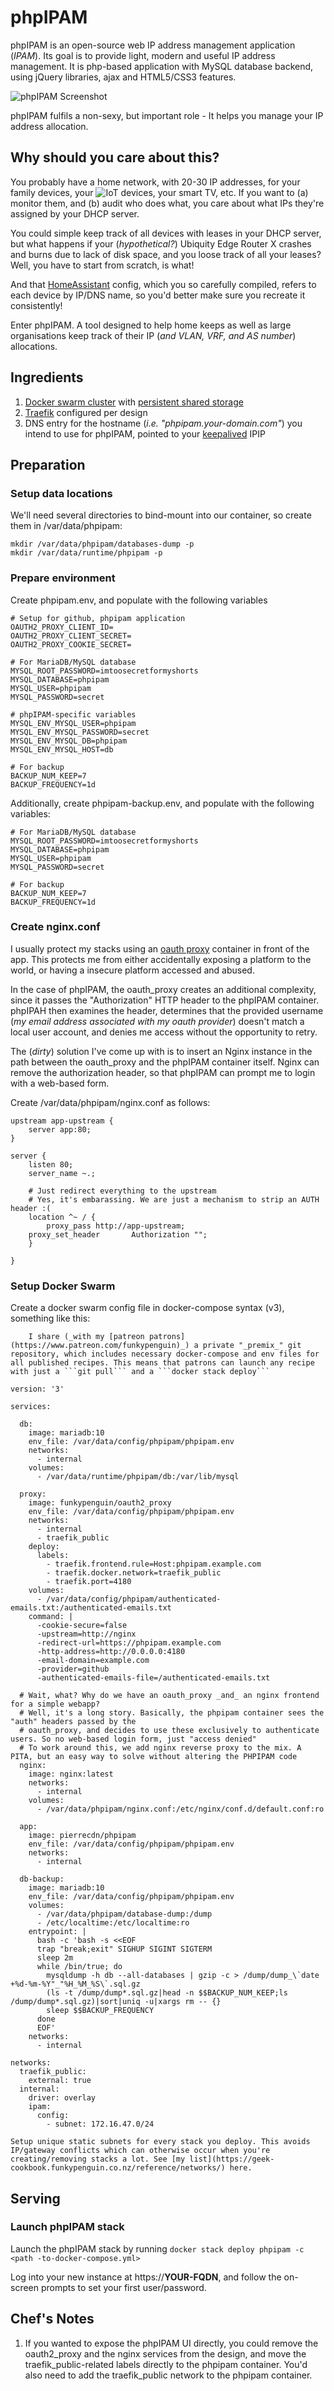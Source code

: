 # phpIPAM

phpIPAM is an open-source web IP address management application (_IPAM_). Its goal is to provide light, modern and useful IP address management. It is php-based application with MySQL database backend, using jQuery libraries, ajax and HTML5/CSS3 features.

![phpIPAM Screenshot](../images/phpipam.png)

phpIPAM fulfils a non-sexy, but important role - It helps you manage your IP address allocation.

## Why should you care about this?

You probably have a home network, with 20-30 IP addresses, for your family devices, your ![IoT devices](https://geek-cookbook.funkypenguin.co.nz/recipe/home-assistant), your smart TV, etc. If you want to (a) monitor them, and (b) audit who does what, you care about what IPs they're assigned by your DHCP server.

You could simple keep track of all devices with leases in your DHCP server, but what happens if your (_hypothetical?_) Ubiquity Edge Router X crashes and burns due to lack of disk space, and you loose track of all your leases? Well, you have to start from scratch, is what!

And that [HomeAssistant](https://geek-cookbook.funkypenguin.co.nz/recipes/homeassistant/) config, which you so carefully compiled, refers to each device by IP/DNS name, so you'd better make sure you recreate it consistently!

Enter phpIPAM. A tool designed to help home keeps as well as large organisations keep track of their IP (_and VLAN, VRF, and AS number_) allocations.

## Ingredients

1. [Docker swarm cluster](https://geek-cookbook.funkypenguin.co.nz/ha-docker-swarm/design/) with [persistent shared storage](https://geek-cookbook.funkypenguin.co.nz/ha-docker-swarm/shared-storage-ceph.md)
2. [Traefik](https://geek-cookbook.funkypenguin.co.nz/ha-docker-swarm/traefik_public) configured per design
3. DNS entry for the hostname (_i.e. "phpipam.your-domain.com"_) you intend to use for phpIPAM, pointed to your [keepalived](ha-docker-swarm/keepalived/) IPIP

## Preparation

### Setup data locations

We'll need several directories to bind-mount into our container, so create them in /var/data/phpipam:

```
mkdir /var/data/phpipam/databases-dump -p
mkdir /var/data/runtime/phpipam -p
```

### Prepare environment

Create phpipam.env, and populate with the following variables
```
# Setup for github, phpipam application
OAUTH2_PROXY_CLIENT_ID=
OAUTH2_PROXY_CLIENT_SECRET=
OAUTH2_PROXY_COOKIE_SECRET=

# For MariaDB/MySQL database
MYSQL_ROOT_PASSWORD=imtoosecretformyshorts
MYSQL_DATABASE=phpipam
MYSQL_USER=phpipam
MYSQL_PASSWORD=secret

# phpIPAM-specific variables
MYSQL_ENV_MYSQL_USER=phpipam
MYSQL_ENV_MYSQL_PASSWORD=secret
MYSQL_ENV_MYSQL_DB=phpipam
MYSQL_ENV_MYSQL_HOST=db

# For backup
BACKUP_NUM_KEEP=7
BACKUP_FREQUENCY=1d
```

Additionally, create phpipam-backup.env, and populate with the following variables:

```
# For MariaDB/MySQL database
MYSQL_ROOT_PASSWORD=imtoosecretformyshorts
MYSQL_DATABASE=phpipam
MYSQL_USER=phpipam
MYSQL_PASSWORD=secret

# For backup
BACKUP_NUM_KEEP=7
BACKUP_FREQUENCY=1d
```

### Create nginx.conf

I usually protect my stacks using an [oauth proxy](https://geek-cookbook.funkypenguin.co.nz/reference/oauth_proxy/) container in front of the app. This protects me from either accidentally exposing a platform to the world, or having a insecure platform accessed and abused.

In the case of phpIPAM, the oauth_proxy creates an additional complexity, since it passes the "Authorization" HTTP header to the phpIPAM container. phpIPAH then examines the header, determines that the provided username (_my email address associated with my oauth provider_) doesn't match a local user account, and denies me access without the opportunity to retry.

The (_dirty_) solution I've come up with is to insert an Nginx instance in the path between the oauth_proxy and the phpIPAM container itself. Nginx can remove the authorization header, so that phpIPAM can prompt me to login with a web-based form.

Create /var/data/phpipam/nginx.conf as follows:


```
upstream app-upstream {
    server app:80;
}

server {
    listen 80;
    server_name ~.;

    # Just redirect everything to the upstream
    # Yes, it's embarassing. We are just a mechanism to strip an AUTH header :(
    location ^~ / {
        proxy_pass http://app-upstream;
	proxy_set_header       Authorization "";
    }

}
```

### Setup Docker Swarm

Create a docker swarm config file in docker-compose syntax (v3), something like this:

        I share (_with my [patreon patrons](https://www.patreon.com/funkypenguin)_) a private "_premix_" git repository, which includes necessary docker-compose and env files for all published recipes. This means that patrons can launch any recipe with just a ```git pull``` and a ```docker stack deploy``` 


```
version: '3'

services:

  db:
    image: mariadb:10
    env_file: /var/data/config/phpipam/phpipam.env
    networks:
      - internal
    volumes:
      - /var/data/runtime/phpipam/db:/var/lib/mysql

  proxy:
    image: funkypenguin/oauth2_proxy
    env_file: /var/data/config/phpipam/phpipam.env
    networks:
      - internal
      - traefik_public
    deploy:
      labels:
        - traefik.frontend.rule=Host:phpipam.example.com
        - traefik.docker.network=traefik_public
        - traefik.port=4180
    volumes:
      - /var/data/config/phpipam/authenticated-emails.txt:/authenticated-emails.txt
    command: |
      -cookie-secure=false
      -upstream=http://nginx
      -redirect-url=https://phpipam.example.com
      -http-address=http://0.0.0.0:4180
      -email-domain=example.com
      -provider=github
      -authenticated-emails-file=/authenticated-emails.txt

  # Wait, what? Why do we have an oauth_proxy _and_ an nginx frontend for a simple webapp?
  # Well, it's a long story. Basically, the phpipam container sees the "auth" headers passed by the
  # oauth_proxy, and decides to use these exclusively to authenticate users. So no web-based login form, just "access denied"
  # To work around this, we add nginx reverse proxy to the mix. A PITA, but an easy way to solve without altering the PHPIPAM code
  nginx:
    image: nginx:latest
    networks:
      - internal
    volumes:
      - /var/data/phpipam/nginx.conf:/etc/nginx/conf.d/default.conf:ro

  app:
    image: pierrecdn/phpipam
    env_file: /var/data/config/phpipam/phpipam.env
    networks:
      - internal

  db-backup:
    image: mariadb:10
    env_file: /var/data/config/phpipam/phpipam.env
    volumes:
      - /var/data/phpipam/database-dump:/dump
      - /etc/localtime:/etc/localtime:ro
    entrypoint: |
      bash -c 'bash -s <<EOF
      trap "break;exit" SIGHUP SIGINT SIGTERM
      sleep 2m
      while /bin/true; do
        mysqldump -h db --all-databases | gzip -c > /dump/dump_\`date +%d-%m-%Y"_"%H_%M_%S\`.sql.gz
        (ls -t /dump/dump*.sql.gz|head -n $$BACKUP_NUM_KEEP;ls /dump/dump*.sql.gz)|sort|uniq -u|xargs rm -- {}
        sleep $$BACKUP_FREQUENCY
      done
      EOF'
    networks:
      - internal

networks:
  traefik_public:
    external: true
  internal:
    driver: overlay
    ipam:
      config:
        - subnet: 172.16.47.0/24
```

    Setup unique static subnets for every stack you deploy. This avoids IP/gateway conflicts which can otherwise occur when you're creating/removing stacks a lot. See [my list](https://geek-cookbook.funkypenguin.co.nz/reference/networks/) here.



## Serving

### Launch phpIPAM stack

Launch the phpIPAM stack by running ```docker stack deploy phpipam -c <path -to-docker-compose.yml>```

Log into your new instance at https://**YOUR-FQDN**, and follow the on-screen prompts to set your first user/password.

## Chef's Notes 

1. If you wanted to expose the phpIPAM UI directly, you could remove the oauth2_proxy and the nginx services from the design, and move the traefik_public-related labels directly to the phpipam container. You'd also need to add the traefik_public network to the phpipam container.